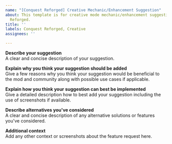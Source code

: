 ```yaml
---
name: "[Conquest Reforged] Creative Mechanic/Enhancement Suggestion"
about: This template is for creative mode mechanic/enhancement suggestions for Conquest
  Reforged.
title: ''
labels: Conquest Reforged, Creative
assignees: ''

---
```


**Describe your suggestion**    
A clear and concise description of your suggestion.

**Explain why you think your suggestion should be added**    
Give a few reasons why you think your suggestion would be beneficial to the mod and community along with possible use cases if applicable.

**Explain how you think your suggestion can best be implemented**    
Give a detailed description how to best add your suggestion including the use of screenshots if available.

**Describe alternatives you've considered**    
A clear and concise description of any alternative solutions or features you've considered.

**Additional context**    
Add any other context or screenshots about the feature request here.
